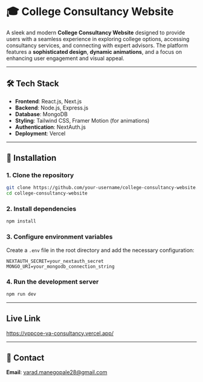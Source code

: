 # 🎓 College Consultancy Website  

A sleek and modern **College Consultancy Website** designed to provide users with a seamless experience in exploring college options, accessing consultancy services, and connecting with expert advisors. The platform features a **sophisticated design**, **dynamic animations**, and a focus on enhancing user engagement and visual appeal.  

---

## 🛠️ Tech Stack  

- **Frontend**: React.js, Next.js  
- **Backend**: Node.js, Express.js  
- **Database**: MongoDB  
- **Styling**: Tailwind CSS, Framer Motion (for animations)  
- **Authentication**: NextAuth.js  
- **Deployment**: Vercel  

---

## 🌟 Installation  

### 1. Clone the repository  
```bash  
git clone https://github.com/your-username/college-consultancy-website.git  
cd college-consultancy-website  
```  

### 2. Install dependencies  
```bash  
npm install  
```  

### 3. Configure environment variables  
Create a `.env` file in the root directory and add the necessary configuration:  
```env  
NEXTAUTH_SECRET=your_nextauth_secret  
MONGO_URI=your_mongodb_connection_string  
```  

### 4. Run the development server  
```bash  
npm run dev  
```

---

## Live Link  

https://vppcoe-va-consultancy.vercel.app/

---

## 📧 Contact  

**Email**: varad.manegopale28@gmail.com
